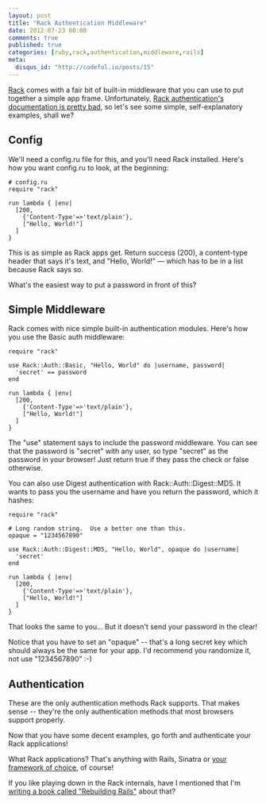 ```yaml
---
layout: post
title: "Rack Authentication Middleware"
date: 2012-07-23 00:00
comments: true
published: true
categories: [ruby,rack,authentication,middleware,rails]
meta:
  disqus_id: "http://codefol.io/posts/15"
---
```

<a href="http://codefol.io/posts/14--What-is-Rack-A-Primer">Rack</a> comes with a fair bit of built-in middleware that you can use to put together a simple app frame.  Unfortunately, <a href="http://rack.rubyforge.org/doc/Rack/Auth/Digest/MD5.html">Rack authentication's documentation is pretty bad</a>, so let's see some simple, self-explanatory examples, shall we?

## Config

We'll need a config.ru file for this, and you'll need Rack installed.  Here's how you want config.ru to look, at the beginning:

```
# config.ru
require "rack"

run lambda { |env|
  [200,
    {'Content-Type'=>'text/plain'},
    ["Hello, World!"]
  ]
}
```

This is as simple as Rack apps get.  Return success (200), a content-type header that says it's text, and "Hello, World!" &mdash; which has to be in a list because Rack says so.

What's the easiest way to put a password in front of this?

## Simple Middleware

Rack comes with nice simple built-in authentication modules.  Here's how you use the Basic auth middleware:

```
require "rack"

use Rack::Auth::Basic, "Hello, World" do |username, password|
  'secret' == password
end

run lambda { |env|
  [200,
    {'Content-Type'=>'text/plain'},
    ["Hello, World!"]
  ]
}
```

The "use" statement says to include the password middleware.  You can see that the password is "secret" with any user, so type "secret" as the password in your browser!  Just return true if they pass the check or false otherwise.

You can also use Digest authentication with Rack::Auth::Digest::MD5.  It wants to pass you the username and have you return the password, which it hashes:

```
require "rack"

# Long random string.  Use a better one than this.                              
opaque = "1234567890"

use Rack::Auth::Digest::MD5, "Hello, World", opaque do |username|
  'secret'
end

run lambda { |env|
  [200,
    {'Content-Type'=>'text/plain'},
    ["Hello, World!"]
  ]
}
```

That looks the same to you...  But it doesn't send your password in the clear!

Notice that you have to set an "opaque" -- that's a long secret key which should always be the same for your app.  I'd recommend you randomize it, not use "1234567890" :-)

## Authentication

These are the only authentication methods Rack supports.  That makes sense -- they're the only authentication methods that most browsers support properly.

Now that you have some decent examples, go forth and authenticate your Rack applications!

What Rack applications?  That's anything with Rails, Sinatra or <a href="http://rebuilding-rails.com">your framework of choice</a>, of course!

If you like playing down in the Rack internals, have I mentioned that I'm <a href="http://rebuilding-rails.com">writing a book called "Rebuilding Rails"</a> about that?

